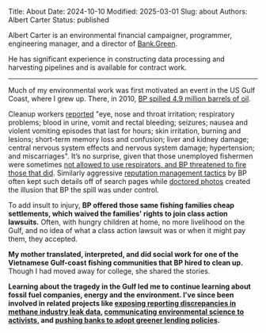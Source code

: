 Title: About
Date: 2024-10-10
Modified: 2025-03-01
Slug: about
Authors: Albert Carter
Status: published


Albert Carter is an environmental financial campaigner, programmer, engineering manager, and a director of [Bank.Green](https://bank.green).

He has significant experience in constructing data processing and harvesting pipelines and is available for contract work.

--- 

Much of my environmental work was first motivated an event in the US Gulf Coast, where I grew up. There, in 2010, [BP spilled 4.9 million barrels of oil](https://en.wikipedia.org/wiki/Deepwater_Horizon_oil_spill).


Cleanup workers [reported](https://www.thenation.com/article/archive/investigation-two-years-after-bp-spill-hidden-health-crisis-festers/) "eye, nose and throat irritation; respiratory problems; blood in urine, vomit and rectal bleeding; seizures; nausea and violent vomiting episodes that last for hours; skin irritation, burning and lesions; short-term memory loss and confusion; liver and kidney damage; central nervous system effects and nervous system damage; hypertension; and miscarriages". It’s no surprise, given that those unemployed fishermen were sometimes [not allowed to use respirators, and BP threatened to fire those that did](http://edition.cnn.com/2010/HEALTH/05/31/oil.spill.order/index.html). Similarly aggressive [reputation management tactics](https://www.academia.edu/12754754/BP_s_Reputation_Repair_Strategies_during_the_Gulf_Oil_Spill) by BP often kept such details off of search pages while [doctored photos](https://www.theguardian.com/media/pda/2010/jul/23/bp-oil-spill-pictures) created the illusion that BP the spill was under control.

To add insult to injury, **BP offered those same fishing families cheap settlements, which waived the families' rights to join class action lawsuits.** Often, with hungry children at home, no more livelihood on the Gulf, and no idea of what a class action lawsuit was or when it might pay them, they accepted.

**My mother translated, interpreted, and did social work for one of the Vietnamese Gulf-coast fishing communities that BP hired to clean up.** Though I had moved away for college, she shared the stories.

**Learning about the tragedy in the Gulf led me to continue learning about fossil fuel companies, energy and the environment. I’ve since been involved in related projects like [exposing reporting discrepancies in methane industry leak data](http://lostleaks.csail.mit.edu/), [communicating environmental science to activists](https://xrscience.earth), and [pushing banks to adopt greener lending policies](https://bank.green).**